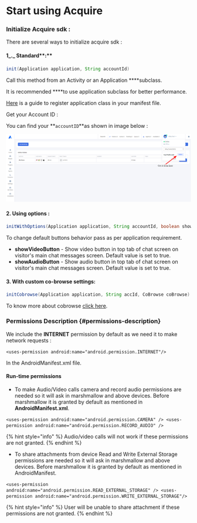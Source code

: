 # Start using Acquire

### Initialize Acquire sdk :

There are several ways to initialize acquire sdk :

#### 1_._ Standard**:** 

```java
init(Application application, String accountId)
```

Call this method from an Activity or an Application ****subclass. 

It is recommended ****to use application subclass for better performance.

[Here](https://stackoverflow.com/a/2929927) is a guide to register application class in your manifest file.

Get your Account ID :

You can find your **`accountID`**as shown in image below :

![Get Acquire account ID](../../.gitbook/assets/acquire-image-sdk.png)

#### 2. Using options :

```java
initWithOptions(Application application, String accountId, boolean showVideoButton, boolean showAudioButton)
```

To change default buttons behavior pass as per application requirement.

* **showVideoButton** - Show video button in top tab of chat screen on visitor's main chat messages screen. Default value is set to true.
* **showAudioButton** - Show audio button in top tab of chat screen on visitor's main chat messages screen. Default value is set to true.

#### 3. With custom co-browse settings:

```java
initCobrowse(Application application, String accId, CoBrowse coBrowse)
```

To know more about cobrowse [click here](cobrowse.md).

### Permissions Description {#permissions-description}

We include the **INTERNET** permission by default as we need it to make network requests :

```text
<uses-permission android:name="android.permission.INTERNET"/>
```

 In the AndroidManifest.xml file.

#### Run-time permissions

* To make Audio/Video calls camera and record audio permissions are needed so it will ask in marshmallow and above devices. Before marshmallow it is granted by default as mentioned in **AndroidManifest.xml**.

```text
<uses-permission android:name="android.permission.CAMERA" /> <uses-permission android:name="android.permission.RECORD_AUDIO" />
```

{% hint style="info" %}
Audio/video calls will not work if these permissions are not granted.
{% endhint %}

* To share attachments from device Read and Write External Storage permissions are needed so it will ask in marshmallow and above devices. Before marshmallow it is granted by default as mentioned in AndroidManifest.

```text
<uses-permission android:name="android.permission.READ_EXTERNAL_STORAGE" /> <uses-permission android:name="android.permission.WRITE_EXTERNAL_STORAGE"/>
```

{% hint style="info" %}
User will be unable to share attachment if these permissions are not granted.
{% endhint %}

